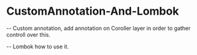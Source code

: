 # CustomAnnotation-And-Lombok

-- Custom annotation, add annotation on Coroller layer in order to gather controll over this.

-- Lombok how to use it.
